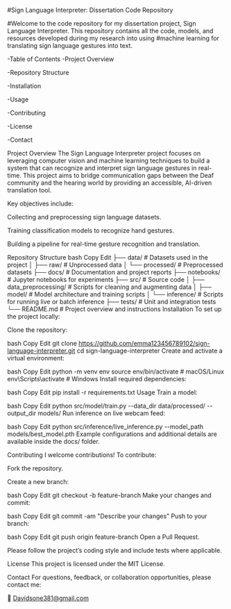 #Sign Language Interpreter: Dissertation Code Repository

#Welcome to the code repository for my dissertation project, Sign Language Interpreter. This repository contains all the code, models, and resources developed during my research into using #machine learning for translating sign language gestures into text.

-Table of Contents
-Project Overview

-Repository Structure

-Installation

-Usage

-Contributing

-License

-Contact

Project Overview
The Sign Language Interpreter project focuses on leveraging computer vision and machine learning techniques to build a system that can recognize and interpret sign language gestures in real-time. This project aims to bridge communication gaps between the Deaf community and the hearing world by providing an accessible, AI-driven translation tool.

Key objectives include:

Collecting and preprocessing sign language datasets.

Training classification models to recognize hand gestures.

Building a pipeline for real-time gesture recognition and translation.

Repository Structure
bash
Copy
Edit
├── data/                  # Datasets used in the project
│   ├── raw/               # Unprocessed data
│   └── processed/         # Preprocessed datasets
├── docs/                  # Documentation and project reports
├── notebooks/             # Jupyter notebooks for experiments
├── src/                   # Source code
│   ├── data_preprocessing/ # Scripts for cleaning and augmenting data
│   ├── model/             # Model architecture and training scripts
│   └── inference/         # Scripts for running live or batch inference
├── tests/                 # Unit and integration tests
└── README.md              # Project overview and instructions
Installation
To set up the project locally:

Clone the repository:

bash
Copy
Edit
git clone https://github.com/emma123456789102/sign-language-interpreter.git
cd sign-language-interpreter
Create and activate a virtual environment:

bash
Copy
Edit
python -m venv env
source env/bin/activate      # macOS/Linux
env\Scripts\activate         # Windows
Install required dependencies:

bash
Copy
Edit
pip install -r requirements.txt
Usage
Train a model:

bash
Copy
Edit
python src/model/train.py --data_dir data/processed/ --output_dir models/
Run inference on live webcam feed:

bash
Copy
Edit
python src/inference/live_inference.py --model_path models/best_model.pth
Example configurations and additional details are available inside the docs/ folder.

Contributing
I welcome contributions! To contribute:

Fork the repository.

Create a new branch:

bash
Copy
Edit
git checkout -b feature-branch
Make your changes and commit:

bash
Copy
Edit
git commit -am "Describe your changes"
Push to your branch:

bash
Copy
Edit
git push origin feature-branch
Open a Pull Request.

Please follow the project’s coding style and include tests where applicable.

License
This project is licensed under the MIT License.

Contact
For questions, feedback, or collaboration opportunities, please contact me:

📧 Davidsone381@gmail.com
